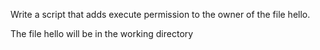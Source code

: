 Write a script that adds execute permission to the owner of the file hello.

The file hello will be in the working directory
